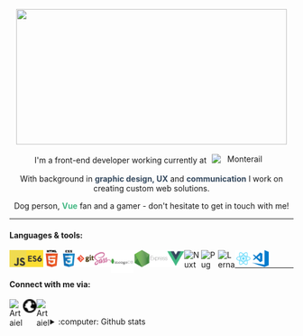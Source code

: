 <p align="center">
<img width="480" height="240" src="https://media.giphy.com/media/Nx0rz3jtxtEre/giphy.gif">
</p>

<p align="center" style="display: flex; justify-content: center; align-items: center">I'm a front-end developer working currently at <img width="100px" alt="Monterail" title="Monterail" style="margin-left: 10px; margin-bottom: 4px" src="https://cdn2.hubspot.net/hubfs/2292068/Monterail/logo.svg"></p>

<p align="center">With background in <strong style="color: #35495e;">graphic design, UX</strong> and <strong style="color: #35495e;">communication</strong> I work on creating custom web solutions.</p>

<p align="center">Dog person, <strong style="color: #42b883; font-weight: bold">Vue</strong> fan and a gamer - don't hesitate to get in touch with me!</p>

---
#### Languages & tools:

<img align="left" alt="JavaScript" title="JavaScript" width="30px" src="https://raw.githubusercontent.com/github/explore/80688e429a7d4ef2fca1e82350fe8e3517d3494d/topics/javascript/javascript.png" />
<img align="left" alt="ES6" title="ES6" width="30px" src="https://raw.githubusercontent.com/github/explore/80688e429a7d4ef2fca1e82350fe8e3517d3494d/topics/es6/es6.png" />
<img align="left" alt="HTML5" title="HTML5" width="30px" src="https://raw.githubusercontent.com/github/explore/80688e429a7d4ef2fca1e82350fe8e3517d3494d/topics/html/html.png" />
<img align="left" alt="Visual Studio Code" title="Visual Studio Code" width="30px" src="https://raw.githubusercontent.com/github/explore/80688e429a7d4ef2fca1e82350fe8e3517d3494d/topics/css/css.png" />
<img align="left" alt="Git" title="Git" width="30px" src="https://raw.githubusercontent.com/github/explore/80688e429a7d4ef2fca1e82350fe8e3517d3494d/topics/git/git.png" />
<img align="left" alt="SCSS" title="SCSS" width="30px" src="https://raw.githubusercontent.com/github/explore/80688e429a7d4ef2fca1e82350fe8e3517d3494d/topics/sass/sass.png" />
<img align="left" alt="MongoDB" title="MongoDB" width="40px" src="https://raw.githubusercontent.com/github/explore/80688e429a7d4ef2fca1e82350fe8e3517d3494d/topics/mongodb/mongodb.png" />
<img align="left" alt="Node.js" title="Node.js" width="30px" src="https://raw.githubusercontent.com/github/explore/80688e429a7d4ef2fca1e82350fe8e3517d3494d/topics/nodejs/nodejs.png" />
<img align="left" alt="Express" title="Express" width="30px" src="https://raw.githubusercontent.com/github/explore/80688e429a7d4ef2fca1e82350fe8e3517d3494d/topics/express/express.png" />
<img align="left" alt="Vue.js" title="Vue.js" width="30px" src="https://raw.githubusercontent.com/github/explore/80688e429a7d4ef2fca1e82350fe8e3517d3494d/topics/vue/vue.png" />
<img align="left" alt="Nuxt" title="Nuxt" width="30px" src="https://nuxtjs.org/logos/nuxt-icon.png" />
<img align="left" alt="Pug" title="Pug" width="30px" src="https://avatars0.githubusercontent.com/u/9338635?s=200&v=4" />
<img align="left" alt="Lerna" title="Lerna" width="30px" src="https://avatars1.githubusercontent.com/u/19333396?s=280&v=4" />
<img align="left" alt="React" title="React" width="30px" src="https://raw.githubusercontent.com/github/explore/80688e429a7d4ef2fca1e82350fe8e3517d3494d/topics/react/react.png" />
<img align="left" alt="Visual Studio Code" title="Visual Studio Code" width="30px" src="https://raw.githubusercontent.com/github/explore/80688e429a7d4ef2fca1e82350fe8e3517d3494d/topics/visual-studio-code/visual-studio-code.png" />

<br>

---

#### Connect with me via:
[<img align="left" alt="Artaiel" width="24px" src="https://cdn.jsdelivr.net/npm/simple-icons@v3/icons/linkedin.svg" />][linkedin]
[<img align="left" alt="Artaiel" width="24px" src="https://raw.githubusercontent.com/iconic/open-iconic/master/svg/globe.svg" />][website]
[<img align="left" alt="Artaiel" width="24px" src="https://cdn.jsdelivr.net/npm/simple-icons@v3/icons/facebook.svg" />][rick]
<br>


<details>
  <summary>:computer: Github stats</summary>

  [![Artaiel's github stats](https://github-readme-stats-git-master.artaiel.vercel.app/api?username=artaiel&show_icons=true&theme=merko&count_private=true&include_all_commits=true&hide=stars,prs,issues,contribs&hide_border=true)](https://github.com/artaiel/github-readme-stats)

</details>

[linkedin]: https://www.linkedin.com/in/andrzej~walczak/
[website]: https://andrzej-walczak.pl/
[rick]: http://andrzej.wroclaw.pl/
